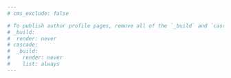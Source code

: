 ```yaml
---
# cms_exclude: false

# To publish author profile pages, remove all of the `_build` and `cascade` settings below.
# _build:
#  render: never
# cascade:
#  _build:
#    render: never
#    list: always
---
```


